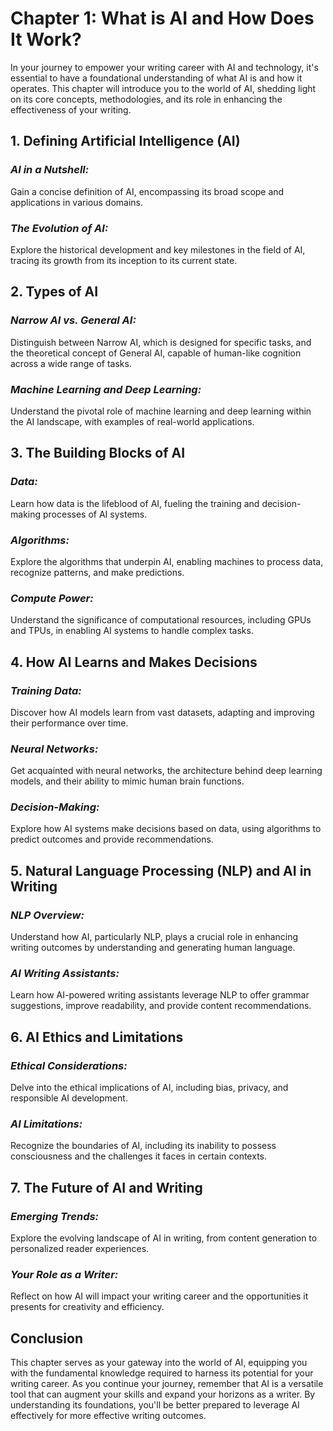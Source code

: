 Chapter 1: What is AI and How Does It Work?
===========================================

In your journey to empower your writing career with AI and technology, it's essential to have a foundational understanding of what AI is and how it operates. This chapter will introduce you to the world of AI, shedding light on its core concepts, methodologies, and its role in enhancing the effectiveness of your writing.

**1. Defining Artificial Intelligence (AI)**
--------------------------------------------

### *AI in a Nutshell:*

Gain a concise definition of AI, encompassing its broad scope and applications in various domains.

### *The Evolution of AI:*

Explore the historical development and key milestones in the field of AI, tracing its growth from its inception to its current state.

**2. Types of AI**
------------------

### *Narrow AI vs. General AI:*

Distinguish between Narrow AI, which is designed for specific tasks, and the theoretical concept of General AI, capable of human-like cognition across a wide range of tasks.

### *Machine Learning and Deep Learning:*

Understand the pivotal role of machine learning and deep learning within the AI landscape, with examples of real-world applications.

**3. The Building Blocks of AI**
--------------------------------

### *Data:*

Learn how data is the lifeblood of AI, fueling the training and decision-making processes of AI systems.

### *Algorithms:*

Explore the algorithms that underpin AI, enabling machines to process data, recognize patterns, and make predictions.

### *Compute Power:*

Understand the significance of computational resources, including GPUs and TPUs, in enabling AI systems to handle complex tasks.

**4. How AI Learns and Makes Decisions**
----------------------------------------

### *Training Data:*

Discover how AI models learn from vast datasets, adapting and improving their performance over time.

### *Neural Networks:*

Get acquainted with neural networks, the architecture behind deep learning models, and their ability to mimic human brain functions.

### *Decision-Making:*

Explore how AI systems make decisions based on data, using algorithms to predict outcomes and provide recommendations.

**5. Natural Language Processing (NLP) and AI in Writing**
----------------------------------------------------------

### *NLP Overview:*

Understand how AI, particularly NLP, plays a crucial role in enhancing writing outcomes by understanding and generating human language.

### *AI Writing Assistants:*

Learn how AI-powered writing assistants leverage NLP to offer grammar suggestions, improve readability, and provide content recommendations.

**6. AI Ethics and Limitations**
--------------------------------

### *Ethical Considerations:*

Delve into the ethical implications of AI, including bias, privacy, and responsible AI development.

### *AI Limitations:*

Recognize the boundaries of AI, including its inability to possess consciousness and the challenges it faces in certain contexts.

**7. The Future of AI and Writing**
-----------------------------------

### *Emerging Trends:*

Explore the evolving landscape of AI in writing, from content generation to personalized reader experiences.

### *Your Role as a Writer:*

Reflect on how AI will impact your writing career and the opportunities it presents for creativity and efficiency.

**Conclusion**
--------------

This chapter serves as your gateway into the world of AI, equipping you with the fundamental knowledge required to harness its potential for your writing career. As you continue your journey, remember that AI is a versatile tool that can augment your skills and expand your horizons as a writer. By understanding its foundations, you'll be better prepared to leverage AI effectively for more effective writing outcomes.
